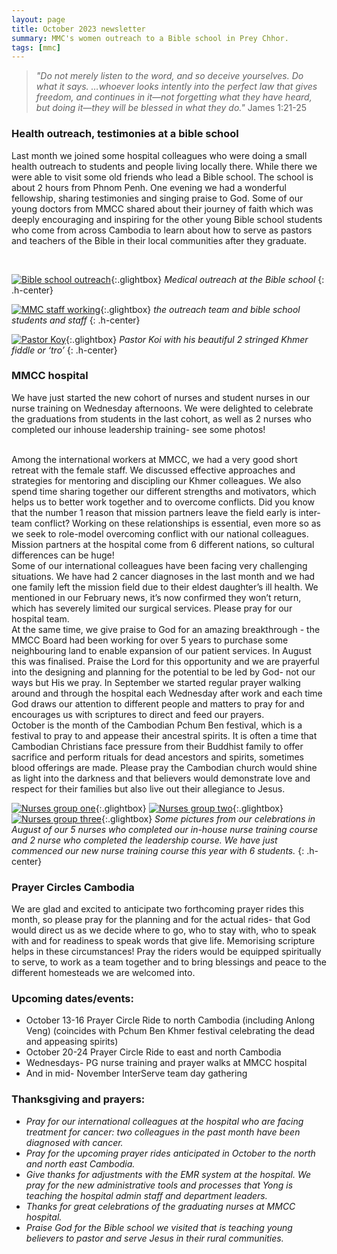 ```yaml
---
layout: page
title: October 2023 newsletter
summary: MMC's women outreach to a Bible school in Prey Chhor.
tags: [mmc]
---
```


>*"Do not merely listen to the word, and so deceive yourselves. Do what it says. …whoever looks intently into the perfect law that gives freedom, and continues in it—not forgetting what they have heard, but doing it—they will be blessed in what they do."* James 1:21-25

### Health outreach, testimonies at a bible school ###
Last month we joined some hospital colleagues who were doing a small health outreach to students and people living locally there. While there we were able to visit some old friends who lead a Bible school. The school is about 2 hours from Phnom Penh. One evening we had a wonderful fellowship, sharing testimonies and singing praise to God. Some of our young doctors from MMCC shared about their journey of faith which was deeply encouraging and inspiring for the other young Bible school students who come from across Cambodia to learn about how to serve as pastors and teachers of the Bible in their local communities after they graduate.

<br>

[![Bible school outreach](/assets/images/2023-Oct/Bible-school-outreach.jpeg)](/assets/images/2023-Oct/Bible-school-outreach.jpeg){:.glightbox}
*Medical outreach at the Bible school*
{: .h-center}

[![MMC staff working](/assets/images/2023-Oct/mmc-staff-workin.jpeg)](/assets/images/2023-Oct/mmc-staff-workin.jpeg){:.glightbox}
*the outreach team and bible school students and staff*
{: .h-center}

[![Pastor Koy](/assets/images/2023-Oct/Pastor-Koy.jpeg)](/assets/images/2023-Oct/Pastor-Koy.jpeg){:.glightbox}
*Pastor Koi with his beautiful 2 stringed Khmer fiddle or ‘tro’*
{: .h-center}

### MMCC hospital ###
We have just started the new cohort of nurses and student nurses in our nurse training on Wednesday afternoons. We were delighted to celebrate the graduations from students in the last cohort, as well as 2 nurses who completed our inhouse leadership training- see some photos!

<br>
Among the international workers at MMCC, we had a very good short retreat with the female staff. We discussed effective approaches and strategies for mentoring and discipling our Khmer colleagues. We also spend time sharing together our different strengths and motivators, which helps us to better work together and to overcome conflicts. Did you know that the number 1 reason that mission partners leave the field early is inter-team conflict? Working on these relationships is essential, even more so as we seek to role-model overcoming conflict with our national colleagues. Mission partners at the hospital come from 6 different nations, so cultural differences can be huge!

<br>
Some of our international colleagues have been facing very challenging situations. We have had 2 cancer diagnoses in the last month and we had one family left the mission field due to their eldest daughter’s ill health. We mentioned in our February news, it’s now confirmed they won’t return, which has severely limited our surgical services. Please pray for our hospital team.

<br>
At the same time, we give praise to God for an amazing breakthrough - the MMCC Board had been working for over 5 years to purchase some neighbouring land to enable expansion of our patient services. In August this was finalised. Praise the Lord for this opportunity and we are prayerful into the designing and planning for the potential to be led by God- not our ways but His we pray. In September we started regular prayer walking around and through the hospital each Wednesday after work and each time God draws our attention to different people and matters to pray for and encourages us with scriptures to direct and feed our prayers.

<br>
October is the month of the Cambodian Pchum Ben festival, which is a festival to pray to and appease their ancestral spirits. It is often a time that Cambodian Christians face pressure from their Buddhist family to offer sacrifice and perform rituals for dead ancestors and spirits, sometimes blood offerings are made. Please pray the Cambodian church would shine as light into the darkness and that believers would demonstrate love and respect for their families but also live out their allegiance to Jesus.

<br>

[![Nurses group one](/assets/images/2023-Oct/group-one.jpeg)](/assets/images/2023-Oct/group-one.jpeg){:.glightbox}
[![Nurses group two](/assets/images/2023-Oct/group-two.jpeg)](/assets/images/2023-Oct/group-two.jpeg){:.glightbox}
[![Nurses group three](/assets/images/2023-Oct/group-three.jpeg)](/assets/images/2023-Oct/group-three.jpeg){:.glightbox}
*Some pictures from our celebrations in August of our 5 nurses who completed our in-house nurse training course and 2 nurse who completed the leadership course. We have just commenced our new nurse training course this year with 6 students.*
{: .h-center}

### Prayer Circles Cambodia ###

We are glad and excited to anticipate two forthcoming prayer rides this month, so please pray for the planning and for the actual rides- that God would direct us as we decide where to go, who to stay with, who to speak with and for readiness to speak words that give life. Memorising scripture helps in these circumstances! Pray the riders would be equipped spiritually to serve, to work as a team together and to bring blessings and peace to the different homesteads we are welcomed into. 

### Upcoming dates/events: ###

- October 13-16 Prayer Circle Ride to north Cambodia (including Anlong Veng) (coincides with Pchum Ben Khmer festival celebrating the dead and appeasing spirits)
- October 20-24 Prayer Circle Ride to east and north Cambodia
- Wednesdays- PG nurse training and prayer walks at MMCC hospital
- And in mid- November InterServe team day gathering

### Thanksgiving and prayers: ###

- *Pray for our international colleagues at the hospital who are facing treatment for cancer: two colleagues in the past month have been diagnosed with cancer.* 
- *Pray for the upcoming prayer rides anticipated in October to the north and north east Cambodia.* 
- *Give thanks for adjustments with the EMR system at the hospital. We pray for the new administrative tools and processes that Yong is teaching the hospital admin staff and department leaders.*
- *Thanks for great celebrations of the graduating nurses at MMCC hospital.*
- *Praise God for the Bible school we visited that is teaching young believers to pastor and serve Jesus in their rural communities.*


